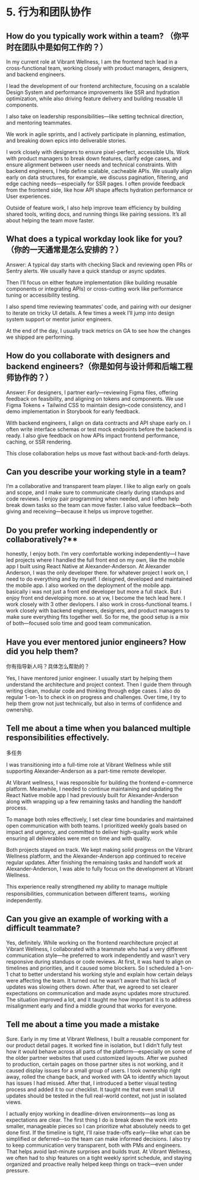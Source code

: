 # 5. 行为和团队协作

## How do you typically work within a team? （你平时在团队中是如何工作的？）
In my current role at Vibrant Wellness, I am the frontend tech lead in a cross-functional team, working closely with product managers, designers, and backend engineers.

I lead the development of our frontend architecture, focusing on a scalable Design System and performance improvements like SSR and hydration optimization, while also driving feature delivery and building reusable UI components.

I also take on leadership responsibilities—like setting technical direction, and mentoring teammates.

We work in agile sprints, and I actively participate in planning, estimation, and breaking down epics into deliverable stories.

I work closely with designers to ensure pixel-perfect, accessible UIs. Work with product managers to break down features, clarify edge cases, and ensure alignment between user needs and technical constraints. With backend engineers, I help define scalable, cacheable APIs.
We usually align early on data structures, for example, we discuss pagination, filtering, and edge caching needs—especially for SSR pages. I often provide feedback from the frontend side, like how API shape affects hydration performance or User experiences.

Outside of feature work, I also help improve team efficiency by building shared tools, writing docs, and running things like pairing sessions. It’s all about helping the team move faster.

## What does a typical workday look like for you?（你的一天通常是怎么安排的？）
Answer:
A typical day starts with checking Slack and reviewing open PRs or Sentry alerts. We usually have a quick standup or async updates.

Then I’ll focus on either feature implementation (like building reusable components or integrating APIs) or cross-cutting work like performance tuning or accessibility testing.

I also spend time reviewing teammates’ code, and pairing with our designer to iterate on tricky UI details. A few times a week I’ll jump into design system support or mentor junior engineers.

At the end of the day, I usually track metrics on GA to see how the changes we shipped are performing.

## How do you collaborate with designers and backend engineers?（你是如何与设计师和后端工程师协作的？）
Answer:
For designers, I partner early—reviewing Figma files, offering feedback on feasibility, and aligning on tokens and components. We use Figma Tokens + Tailwind CSS to maintain design–code consistency, and I demo implementation in Storybook for early feedback.

With backend engineers, I align on data contracts and API shape early on. I often write interface schemas or test mock endpoints before the backend is ready. I also give feedback on how APIs impact frontend performance, caching, or SSR rendering.

This close collaboration helps us move fast without back-and-forth delays.

## Can you describe your working style in a team?
I’m a collaborative and transparent team player. I like to align early on goals and scope, and I make sure to communicate clearly during standups and code reviews. I enjoy pair programming when needed, and I often help break down tasks so the team can move faster. I also value feedback—both giving and receiving—because it helps us improve together.


## Do you prefer working independently or collaboratively?**
honestly, I enjoy both. I’m very comfortable working independently—I have led projects where I handled the full front end on my own, like the mobile app I built using React Native at Alexander-Anderson. At Alexander Anderson, I was the only developer there. for whatever project I work on, I need to do everything and by myself. I deisgned, developed and maintained the mobile app. I also worked on the deployment of the mobile app. basically i was not just a front end developer but more a full stack. But i enjoy front end developing more. so at vw, I become the tech lead here. I work closely with 3 other devlopers. I also work in cross-functional teams. I work closely with backend engineers, designers, and product managers to make sure everything fits together well. So for me, the good setup is a mix of both—focused solo time and good team communication.


## Have you ever mentored junior engineers? How did you help them?
你有指导新人吗？具体怎么帮助的？

Yes, I have mentored junior engineer. I usually start by helping them understand the architecture and project context. Then I guide them through writing clean, modular code and thinking through edge cases. I also do regular 1-on-1s to check in on progress and challenges. Over time, I try to help them grow not just technically, but also in terms of confidence and ownership.


## Tell me about a time when you balanced multiple responsibilities effectively.
多任务

I was transitioning into a full-time role at Vibrant Wellness while still supporting Alexander-Anderson as a part-time remote developer.

At Vibrant wellness, I was responsible for building the frontend e-commerce platform. Meanwhile, I needed to continue maintaining and updating the React Native mobile app I had previously built for Alexander-Anderson along with wrapping up a few remaining tasks and handling the handoff process.

To manage both roles effectively, I set clear time boundaries and maintained open communication with both teams. I prioritized weekly goals based on impact and urgency, and committed to deliver high-quality work while ensuring all deliverables were met on time and with quality.

Both projects stayed on track. We kept making solid progress on the Vibrant Wellness platform, and the Alexander-Anderson app continued to receive regular updates. After finishing the remaining tasks and handoff work at Alexander-Anderson, I was able to fully focus on the development at Vibrant Wellness. 

This experience really strengthened my ability to manage multiple responsibilities, communication between different teams，working independently.

## Can you give an example of working with a difficult teammate?

Yes, definitely. While working on the frontend rearchitecture project at Vibrant Wellness, I collaborated with a teammate who had a very different communication style—he preferred to work independently and wasn’t very responsive during standups or code reviews.
At first, it was hard to align on timelines and priorities, and it caused some blockers. So I scheduled a 1-on-1 chat to better understand his working style and explain how certain delays were affecting the team.
It turned out he wasn’t aware that his lack of updates was slowing others down. After that, we agreed to set clearer expectations on communication and made async updates more structured.
The situation improved a lot, and it taught me how important it is to address misalignment early and find a middle ground that works for everyone.

## Tell me about a time you made a mistake
Sure. Early in my time at Vibrant Wellness, I built a reusable component for our product detail pages. It worked fine in isolation, but I didn’t fully test how it would behave across all parts of the platform—especially on some of the older partner websites that used customized layouts.
After we pushed to production, certain pages on those partner sites is not working, and it caused display issues for a small group of users.
I took ownership right away, rolled the change back, and worked with QA to identify which layout has issues I had missed. After that, I introduced a better visual testing process and added it to our checklist.
It taught me that even small UI updates should be tested in the full real-world context, not just in isolated views.


I actually enjoy working in deadline-driven environments—as long as expectations are clear.
The first thing I do is break down the work into smaller, manageable pieces so I can prioritize what absolutely needs to get done first.
If the timeline is tight, I’ll raise trade-offs early—like what can be simplified or deferred—so the team can make informed decisions.
I also try to keep communication very transparent, both with PMs and engineers. That helps avoid last-minute surprises and builds trust.
At Vibrant Wellness, we often had to ship features on a tight weekly sprint schedule, and staying organized and proactive really helped keep things on track—even under pressure.